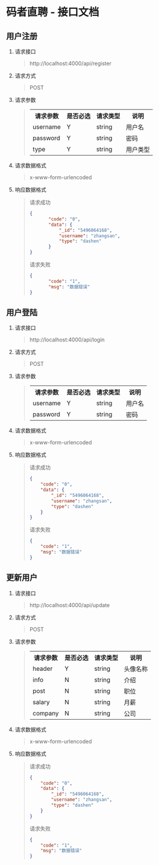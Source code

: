 # 码者直聘 - 接口文档

## 用户注册

1. 请求接口

   > http://localhost:4000/api/register

2. 请求方式

   > POST

3. 请求参数

   > <table>
   >     <tr>
   >         <th>请求参数</th>
   >         <th>是否必选</th>
   >         <th>请求类型</th>
   >         <th>说明</th>
   >     </tr>
   >     <tr>
   >         <td>username</td>
   >         <td>Y</td>
   >         <td>string</td>
   >         <td>用户名</td>
   >     </tr>
   >     <tr>
   >         <td>password</td>
   >         <td>Y</td>
   >         <td>string</td>
   >         <td>密码</td>
   >     </tr>
   >     <tr>
   >         <td>type</td>
   >         <td>Y</td>
   >         <td>string</td>
   >         <td>用户类型</td>
   >     </tr>
   > </table>

4. 请求数据格式

   > x-www-form-urlencoded

5. 响应数据格式

   > 请求成功
   >
   > ```json
   > {
   >        "code": "0",
   >        "data": {
   >            "_id": "5496064168",
   >            "username": "zhangsan",
   >            "type": "dashen"
   >        }
   > }
   > ```
   >
   > 请求失败
   >
   > ```json
   > {
   >        "code": "1",
   >        "msg": "数据错误"
   > }
   > ```
   >

## 用户登陆

1. 请求接口

   > http://localhost:4000/api/login

2. 请求方式

   > POST

3. 请求参数

   > <table>
   >     <tr>
   >         <th>请求参数</th>
   >         <th>是否必选</th>
   >         <th>请求类型</th>
   >         <th>说明</th>
   >     </tr>
   >     <tr>
   >         <td>username</td>
   >         <td>Y</td>
   >         <td>string</td>
   >         <td>用户名</td>
   >     </tr>
   >     <tr>
   >         <td>password</td>
   >         <td>Y</td>
   >         <td>string</td>
   >         <td>密码</td>
   >     </tr>
   > </table>

4. 请求数据格式

   > x-www-form-urlencoded

5. 响应数据格式

   > 请求成功
   >
   > ```json
   > {
   >     "code": "0",
   >     "data": {
   >         "_id": "5496064168",
   >         "username": "zhangsan",
   >         "type": "dashen"
   >     }
   > }
   > ```
   >
   > 请求失败
   >
   > ```json
   > {
   >     "code": "1",
   >     "msg": "数据错误"
   > }
   > ```

## 更新用户

1. 请求接口

   > http://localhost:4000/api/update

2. 请求方式

   > POST

3. 请求参数

   > <table>
   >     <tr>
   >         <th>请求参数</th>
   >         <th>是否必选</th>
   >         <th>请求类型</th>
   >         <th>说明</th>
   >     </tr>
   >     <tr>
   >         <td>header</td>
   >         <td>Y</td>
   >         <td>string</td>
   >         <td>头像名称</td>
   >     </tr>
   >     <tr>
   >         <td>info</td>
   >         <td>N</td>
   >         <td>string</td>
   >         <td>介绍</td>
   >     </tr>
   >     <tr>
   >         <td>post</td>
   >         <td>N</td>
   >         <td>string</td>
   >         <td>职位</td>
   >     </tr>
   > 	<tr>
   >     	<td>salary</td>
   >         <td>N</td>
   >         <td>string</td>
   >         <td>月薪</td>
   >     </tr>
   >     <tr>
   >     	<td>company</td>
   >         <td>N</td>
   >         <td>string</td>
   >         <td>公司</td>
   >     </tr>
   > </table>

4. 请求数据格式

   > x-www-form-urlencoded

5. 响应数据格式

   > 请求成功
   >
   > ```json
   > {
   >     "code": "0",
   >     "data": {
   >         "_id": "5496064168",
   >         "username": "zhangsan",
   >         "type": "dashen"
   >     }
   > }
   > ```
   >
   > 请求失败
   >
   > ```json
   > {
   >     "code": "1",
   >     "msg": "数据错误"
   > }
   > ```
